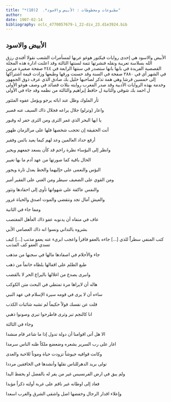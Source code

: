 ```yaml
---
title: "*مطبوعات ومخطوطات : الأبيض والاسود*.  2(10)"
author: 
date: 1907-02-14
bibliography: oclc_4770057679-i_22-div_23.d1e3924.bib
---
```




##  الأبيض والاسود 


 الأبيض والاسود  هي  إحدى  روايات  فيكتور  هوغو  عربها لمسأمرات الشعب  نقولا  أفندي  رزق الله  بسلاسة تعريبة  ونقله فنشرتها تتمة لسنتها الثالثة وقد اعلنت ادارة هذه المجلة القصصية الفريدة في بابها بانها ستصدر في سنتها الرابعة في  ٢٤٤  صفحة صغيرة مرتين في الشهر أي في  ٢٨٨٠  صفحة في السنة وقد حسنت ورقها وطبعها وزادت قيمة اشتراكها إلى  خمسين  قرشا وهي همة تذكر لصاحبها  خليل بك صادق  الذي عرف ذوق الجمهور وخدمة بهذه الروايات الأدبية وقد صدر المعرب روايته بثلاث قصائد في وصف هوغو الأولى ل  احمد  بك  شوقي  والثانية ل  حافظ  إبراهيم  والثالثة من نظمه وقد جاء في الأولى 

 ثأر الملوك وظل عند ابائه   يرجو ويؤمل عفوه المئثور  

 واعار (وترلو) جلال يراعه   فجلال ذاك السيف عنه قصير  

 يا ايها البحر الذي غمر الثرى   ومن الثرى حفر له وقبور  

 أنت الحقيقة إن تحجب شخصها   فلها على مرالزمان ظهور  

 أرفع حداد العالمين وعد لهم   كيما يعيد بائس وفقير  

 وانظر إلى البؤساء نظرة راحم   قد كأن يسعد جمعهم ويجير  

 الحال باقية كما صورتها   من عهد آدم ما بها تغيير  

 البؤس والنعمى على حإليهما   والحظ يعدل تارة ويجور  

 ومن القوي على الضعيف سيطر   ومن الغني على الفقير أمير  

 والنفس عاكفة على شهواتها   تأوي إلى احقادها وتثور  

 والعيش آمال تجد ونتقضي   والموت اصدق والحياة غرور  

 ومما جاء في الثانية 

 عاف في منفاه أن يدنوبه   عفو ذاك العأهل المغتصب  

 بشروه بالتداني ونسوا   انه ذاك العصامي الأبي  

 كتب المنفي سطراًً للذي  [...]  جاءه بالعفو فاقرأ واعجب   ابريء عنه يعفو مذنب  [...]  كيف تسدي العفو كف المذنب 

 جاء والأحلام في اصفادها   مالها في سجنها من مذهب  

 طبع الظلم على اقفالها   بلظاه خاتماً من ذهب  

 وانبرى يصدع من اغلالها   باليراع الحر لا بالقضب  

 هاله أن لايراها مرة   تمتطي في البحث متن الكوكب  

 ساءه أن لا يرى في قومه   سيرة الإسلام في عهد النبي  

 قلت عن نفسك قولاً حكيماً   لم تشبه شائبات الكذب  

 انا كالنجم تبر وثرى   فاطرحوا تبري وصونوا ذهبي  

 وجاء في الثالثة 

 الا هل أتى اقوامنا أن دولة   تدول إذا ما شاعر قام منشدا  

 اغار على رب السرير بشعره   وضعضع ملكاً ظنه الناس سرمدا  

 وكانت قوافيه جيوشاً تزودت   حياة وموتاً للاحبة والعدى  

 تولى بريد الدهرللناس نقلها   وأنشدها في الخافقين مرددا  

 ولم يبق في ارض الفرنسيس غير من   يقر له بالفضل او يحفظ اليدا  

 فعاد إلى اوطانه غير ناقم   على غربة أولته ذكراً مؤبدا  

 وإعلاء اقدار الرجال وخفضها   اضل واشقى الشرق والغرب اسعدا  
